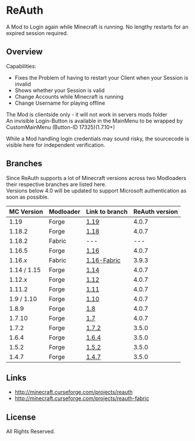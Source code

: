 # ReAuth

A Mod to Login again while Minecraft is running. 
No lengthy restarts for an expired session required.

## Overview

Capabilities:

- Fixes the Problem of having to restart your Client when your Session is invalid
- Shows whether your Session is valid
- Change Accounts while Minecraft is running
- Change Username for playing offline

The Mod is clientside only - it will not work in servers mods folder  
An invisible Login-Button is available in the MainMenu to be wrapped by CustomMainMenu (Button-ID 17325)(1.7.10+)

While a Mod handling login credentials may sound risky, the sourcecode is visible here for independent verification.

## Branches

Since ReAuth supports a lot of Minecraft versions across two Modloaders their respective branches are listed here.  
Versions below 4.0 will be updated to support Microsoft authentication as soon as possible.

| MC Version  | Modloader | Link to branch                                                         | ReAuth version |
|-------------|-----------|------------------------------------------------------------------------|----------------|
| 1.19        | Forge     | [1.19](https://github.com/TechnicianLP/ReAuth/tree/1.19)               | 4.0.7          |
| 1.18.2      | Forge     | [1.18](https://github.com/TechnicianLP/ReAuth/tree/1.18)               | 4.0.7          |
| 1.18.2      | Fabric    | ---                                                                    | ---            |
| 1.16.5      | Forge     | [1.16](https://github.com/TechnicianLP/ReAuth/tree/1.16)               | 4.0.7          |
| 1.16.x      | Fabric    | [1.16-Fabric](https://github.com/TechnicianLP/ReAuth/tree/1.16-Fabric) | 3.9.3          |
| 1.14 / 1.15 | Forge     | [1.14](https://github.com/TechnicianLP/ReAuth/tree/1.14)               | 4.0.7          |
| 1.12.x      | Forge     | [1.12](https://github.com/TechnicianLP/ReAuth/tree/1.12)               | 4.0.7          |
| 1.11.2      | Forge     | [1.11](https://github.com/TechnicianLP/ReAuth/tree/1.11)               | 4.0.7          |
| 1.9 / 1.10  | Forge     | [1.10](https://github.com/TechnicianLP/ReAuth/tree/1.10)               | 4.0.7          |
| 1.8.9       | Forge     | [1.8](https://github.com/TechnicianLP/ReAuth/tree/1.8)                 | 4.0.7          |
| 1.7.10      | Forge     | [1.7](https://github.com/TechnicianLP/ReAuth/tree/1.7)                 | 4.0.7          |
| 1.7.2       | Forge     | [1.7.2](https://github.com/TechnicianLP/ReAuth/tree/1.7.2)             | 3.5.0          |
| 1.6.4       | Forge     | [1.6.4](https://github.com/TechnicianLP/ReAuth/tree/1.6.4)             | 3.5.0          |
| 1.5.2       | Forge     | [1.5.2](https://github.com/TechnicianLP/ReAuth/tree/1.5.2)             | 3.5.0          |
| 1.4.7       | Forge     | [1.4.7](https://github.com/TechnicianLP/ReAuth/tree/1.4.7)             | 3.5.0          |

## Links

- http://minecraft.curseforge.com/projects/reauth
- http://minecraft.curseforge.com/projects/reauth-fabric

## License

All Rights Reserved.
